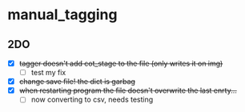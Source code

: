 # manual_tagging


## 2DO
 - [x] ~~tagger doesn't add cot_stage to the file (only writes it on img)~~
     - [ ] test my fix
 - [x] ~~change save file! the dict is garbag~~
 - [x] ~~when restarting program the file doesn't overwrite the last enrty...~~
     - [ ] now converting to csv, needs testing

